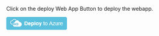 Click on the deploy Web App Button to deploy the webapp.

[![Deploy Webapp to Azure](https://raw.githubusercontent.com/Azure/azure-quickstart-templates/master/1-CONTRIBUTION-GUIDE/images/deploytoazure.png)](https://portal.azure.com/#create/Microsoft.Template/uri/https://raw.githubusercontent.com/SpektraSystems/AMP-SDK-Sample/master/deploy/deploy-webapp.json)
